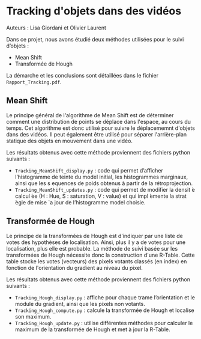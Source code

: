 # Tracking d'objets dans des vidéos

Auteurs : Lisa Giordani et Olivier Laurent

Dans ce projet, nous avons étudié deux méthodes utilisées pour le suivi d’objets :
- Mean Shift
- Transformée de Hough

La démarche et les conclusions sont détaillées dans le fichier `Rapport_Tracking.pdf`.

## Mean Shift

Le principe général de l'algorithme de Mean Shift est de déterminer comment une distribution de points se déplace dans l'espace, au cours du temps. Cet algorithme est donc utilisé pour suivre le déplacememnt d'objets dans des vidéos. Il peut également être utilisé pour séparer l'arrière-plan statique des objets en mouvement dans une vidéo.

Les résultats obtenus avec cette méthode proviennent des fichiers python suivants :
- `Tracking_MeanShift_display.py` : code qui permet d’afficher l’histogramme de teinte du model
initial, les histogrammes marginaux, ainsi que les s equences de poids obtenus à partir de la
rétroprojection.
- `Tracking_MeanShift_updates.py` : code qui permet de modifier la densit ́e calcul ́ee (H : Hue, S :
saturation, V : value) et qui impl ́emente la strat ́egie de mise `a jour de l’histogramme model
choisie.

## Transformée de Hough

Le principe de la transformées de Hough est d'indiquer par une liste de votes des hypothèses de localisation. Ainsi, plus il y a de votes pour une localisation, plus elle est probable. 
La méthode de suivi basée sur les transformées de Hough nécessite donc la construction d'une R-Table. Cette table stocke les votes (vecteurs) des pixels votants classés (en index) en fonction de l'orientation du gradient au niveau du pixel.

Les résultats obtenus avec cette méthode proviennent des fichiers python suivants :
- `Tracking_Hough_display.py` : affiche pour chaque trame l’orientation et le module du gradient,
ainsi que les pixels non votants.
- `Tracking_Hough_compute.py` : calcule la transformée de Hough et localise son maximum.
- `Tracking_Hough_update.py` : utilise différentes méthodes pour calculer le maximum de la transformée de Hough et met à jour la R-Table.



